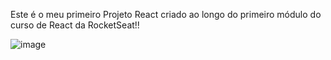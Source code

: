 


Este é o meu primeiro Projeto React criado ao longo do primeiro módulo do curso de React da RocketSeat!!

![image](https://github.com/LeticiaRosa/01-fundamentos-reactjs-ts/assets/37852713/4edd6dbe-268f-4a3c-9d2f-ac1dc282534c)
